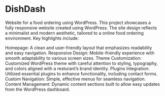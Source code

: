 # DishDash
Website for a food ordering using WordPress. This project showcases a fully responsive website created using WordPress. The site design reflects a minimalist and modern aesthetic, tailored to a online food ordering environment. Key highlights include:

Homepage: A clean and user-friendly layout that emphasizes readability and easy navigation.
Responsive Design: Mobile-friendly experience with smooth adaptability to various screen sizes.
Theme Customization: Customized WordPress theme with careful attention to styling, typography, and colors aligned with a resturant’s brand identity.
Plugins Integration: Utilized essential plugins to enhance functionality, including contact forms.
Custom Navigation: Simple, effective menus for seamless navigation.
Content Management: Dynamic content sections built to allow easy updates from the WordPress dashboard.
